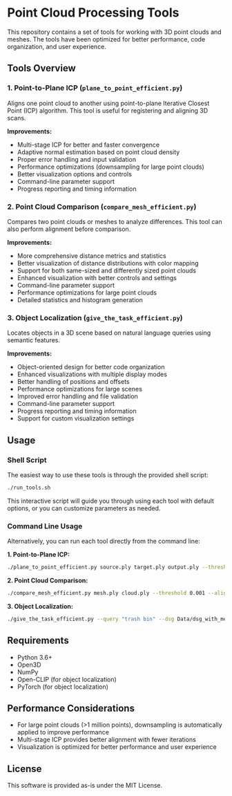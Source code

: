 # Point Cloud Processing Tools

This repository contains a set of tools for working with 3D point clouds and meshes. The tools have been optimized for better performance, code organization, and user experience.

## Tools Overview

### 1. Point-to-Plane ICP (`plane_to_point_efficient.py`)

Aligns one point cloud to another using point-to-plane Iterative Closest Point (ICP) algorithm. This tool is useful for registering and aligning 3D scans.

**Improvements:**
- Multi-stage ICP for better and faster convergence
- Adaptive normal estimation based on point cloud density
- Proper error handling and input validation
- Performance optimizations (downsampling for large point clouds)
- Better visualization options and controls
- Command-line parameter support
- Progress reporting and timing information

### 2. Point Cloud Comparison (`compare_mesh_efficient.py`)

Compares two point clouds or meshes to analyze differences. This tool can also perform alignment before comparison.

**Improvements:**
- More comprehensive distance metrics and statistics
- Better visualization of distance distributions with color mapping
- Support for both same-sized and differently sized point clouds
- Enhanced visualization with better controls and settings
- Command-line parameter support
- Performance optimizations for large point clouds
- Detailed statistics and histogram generation

### 3. Object Localization (`give_the_task_efficient.py`)

Locates objects in a 3D scene based on natural language queries using semantic features.

**Improvements:**
- Object-oriented design for better code organization
- Enhanced visualizations with multiple display modes
- Better handling of positions and offsets
- Performance optimizations for large scenes
- Improved error handling and file validation
- Command-line parameter support
- Progress reporting and timing information
- Support for custom visualization settings

## Usage

### Shell Script

The easiest way to use these tools is through the provided shell script:

```bash
./run_tools.sh
```

This interactive script will guide you through using each tool with default options, or you can customize parameters as needed.

### Command Line Usage

Alternatively, you can run each tool directly from the command line:

**1. Point-to-Plane ICP:**
```bash
./plane_to_point_efficient.py source.ply target.ply output.ply --threshold 0.05
```

**2. Point Cloud Comparison:**
```bash
./compare_mesh_efficient.py mesh.ply cloud.ply --threshold 0.001 --align
```

**3. Object Localization:**
```bash
./give_the_task_efficient.py --query "trash bin" --dsg Data/dsg_with_mesh.json --mesh Data/cloud_aligned.ply
```

## Requirements

- Python 3.6+
- Open3D
- NumPy
- Open-CLIP (for object localization)
- PyTorch (for object localization)

## Performance Considerations

- For large point clouds (>1 million points), downsampling is automatically applied to improve performance
- Multi-stage ICP provides better alignment with fewer iterations
- Visualization is optimized for better performance and user experience

## License

This software is provided as-is under the MIT License.